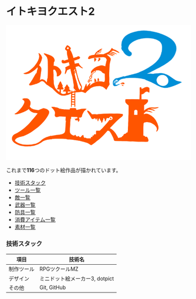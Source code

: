 # イトキヨクエスト2

![ヘッダー](./public/header.png)

<!-- PNG_COUNT_START -->
これまで**116**つのドット絵作品が描かれています。
<!-- PNG_COUNT_END -->

* [技術スタック](#技術スタック)
* [ツール一覧](/docs/Tools.md)
* [敵一覧](/docs/Monsters.md)
* [武器一覧](/docs/Weapons.md)
* [防具一覧](/docs/Armors.md)
* [消費アイテム一覧](/docs/Items.md)
* [素材一覧](/docs/Materials.md)

### 技術スタック

| 項目 | 技術名 |
| --- | --- |
| 制作ツール | RPGツクールMZ |
| デザイン | ミニドット絵メーカー3, dotpict |
| その他 | Git, GitHub |
